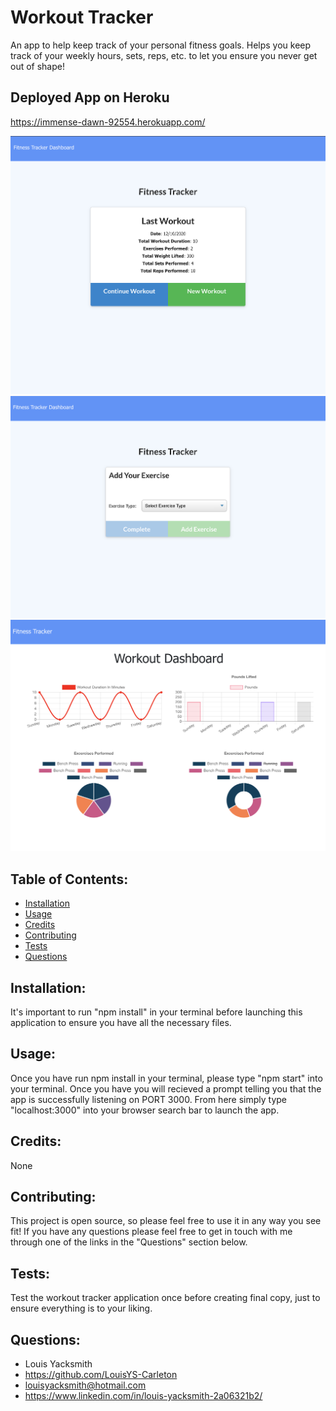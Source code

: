 # Workout Tracker

An app to help keep track of your personal fitness goals. Helps you keep track of your weekly hours, sets, reps, etc. to let you ensure you never get out of shape!

## Deployed App on Heroku

https://immense-dawn-92554.herokuapp.com/

<img src="./README_imgs/home.png" alt="Home page">
<img src="./README_imgs/new.png" alt="Add Workout page">
<img src="./README_imgs/stats.png" alt="Stats page">

## Table of Contents:

- [Installation](#installation)
- [Usage](#usage)
- [Credits](#credits)
- [Contributing](#contributing)
- [Tests](#tests)
- [Questions](#questions)

## Installation:

It's important to run "npm install" in your terminal before launching this application to ensure you have all the necessary files.

## Usage:

Once you have run npm install in your terminal, please type "npm start" into your terminal. Once you have you will recieved a prompt telling you that the app is successfully listening on PORT 3000. From here simply type "localhost:3000" into your browser search bar to launch the app.

## Credits:

None

## Contributing:

This project is open source, so please feel free to use it in any way you see fit! If you have any questions please feel free to get in touch with me through one of the links in the "Questions" section below.

## Tests:

Test the workout tracker application once before creating final copy, just to ensure everything is to your liking.

## Questions:

- Louis Yacksmith
- https://github.com/LouisYS-Carleton
- louisyacksmith@hotmail.com
- https://www.linkedin.com/in/louis-yacksmith-2a06321b2/
